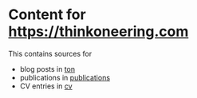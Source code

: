 # Content for <https://thinkoneering.com>

This contains sources for

- blog posts in [ton](docs/posts/ton)
- publications in [publications](docs/posts/publications)
- CV entries in [cv](docs/posts/cv)
